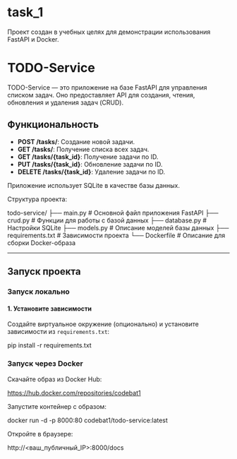 # task_1
Проект создан в учебных целях для демонстрации использования FastAPI и Docker.

# TODO-Service

TODO-Service — это приложение на базе FastAPI для управления списком задач. Оно предоставляет API для создания, чтения, обновления и удаления задач (CRUD).

## Функциональность

- **POST /tasks/**: Создание новой задачи.
- **GET /tasks/**: Получение списка всех задач.
- **GET /tasks/{task_id}**: Получение задачи по ID.
- **PUT /tasks/{task_id}**: Обновление задачи по ID.
- **DELETE /tasks/{task_id}**: Удаление задачи по ID.

Приложение использует SQLite в качестве базы данных.

Структура проекта:

todo-service/
├── main.py            # Основной файл приложения FastAPI
├── crud.py            # Функции для работы с базой данных
├── database.py        # Настройки SQLite
├── models.py          # Описание моделей базы данных
├── requirements.txt   # Зависимости проекта
└── Dockerfile         # Описание для сборки Docker-образа


---

## Запуск проекта

### Запуск локально

#### 1. Установите зависимости
Создайте виртуальное окружение (опционально) и установите зависимости из `requirements.txt`:

pip install -r requirements.txt

### Запуск через Docker

Скачайте образ из Docker Hub:

https://hub.docker.com/repositories/codebat1

Запустите контейнер с образом:

docker run -d -p 8000:80 codebat1/todo-service:latest

Откройте в браузере:

http://<ваш_публичный_IP>:8000/docs




